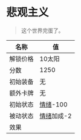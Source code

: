# 悲观主义  
> 这个世界完蛋了。  
  
名称  |  值  
----  |  ----  
解锁价格  |  10太阳  
分数  |  1250  
初始装备  |  无  
额外卡牌  |  无  
初始状态  |  [情绪](Morale.md)-100  
被动状态  |  [情绪](Morale.md)加成-2  
效果  |    
